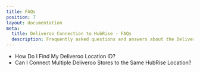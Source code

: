 ```yaml
---
title: FAQs
position: 7
layout: documentation
meta:
  title: Deliveroo Connection to HubRise - FAQs
  description: Frequently asked questions and answers about the Deliveroo integration with HubRise.
---
```


- <Link to="/apps/deliveroo/faqs/find-deliveroo-location-id/">How Do I Find My Deliveroo Location ID?</Link>
- <Link to="/apps/deliveroo/faqs/connecting-multiple-instances-deliveroo/">Can I Connect Multiple Deliveroo Stores to the Same HubRise Location?</Link>
